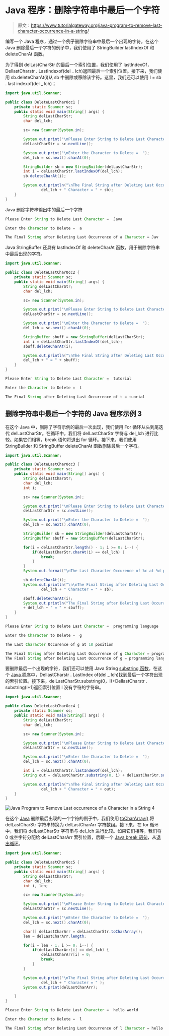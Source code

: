 # Java 程序：删除字符串中最后一个字符

> 原文：<https://www.tutorialgateway.org/java-program-to-remove-last-character-occurrence-in-a-string/>

编写一个 Java 程序，通过一个例子删除字符串中最后一个出现的字符。在这个 Java 删除最后一个字符的例子中，我们使用了 StringBuilder lastIndexOf 和 deleteCharAt 函数。

为了得到 delLastCharStr 的最后一个索引位置，我们使用了 lastIndexOf，DellastCharstr . LastIndexof(del _ lch)返回最后一个索引位置。接下来，我们使用 sb.deleteCharAt(i)从 sb 中删除或移除该字符。这里，我们还可以使用 I = sb . last indexof(del _ lch)；

```java
import java.util.Scanner;

public class DeleteLastCharOcc1 {
	private static Scanner sc;
	public static void main(String[] args) {
		String delLastCharStr;
		char del_lch;

		sc= new Scanner(System.in);

		System.out.print("\nPlease Enter String to Delete Last Character =  ");
		delLastCharStr = sc.nextLine();

		System.out.print("\nEnter the Character to Delete =  ");
		del_lch = sc.next().charAt(0);

		StringBuilder sb = new StringBuilder(delLastCharStr);
		int i = delLastCharStr.lastIndexOf(del_lch);
		sb.deleteCharAt(i);

		System.out.println("\nThe Final String after Deleting Last Occurrence of " + 
				del_lch + " Character = " + sb);
	}
}
```

Java 删除字符串输出中的最后一个字符

```java
Please Enter String to Delete Last Character =  Java

Enter the Character to Delete =  a

The Final String after Deleting Last Occurrence of a Character = Jav
```

Java StringBuffer 还具有 lastIndexOf 和 deleteCharAt 函数，用于删除字符串中最后出现的字符。

```java
import java.util.Scanner;

public class DeleteLastCharOcc2 {
	private static Scanner sc;
	public static void main(String[] args) {
		String delLastCharStr;
		char del_lch;

		sc= new Scanner(System.in);

		System.out.print("\nPlease Enter String to Delete Last Character =  ");
		delLastCharStr = sc.nextLine();

		System.out.print("\nEnter the Character to Delete =  ");
		del_lch = sc.next().charAt(0);

		StringBuffer sbuff = new StringBuffer(delLastCharStr);
		int i = delLastCharStr.lastIndexOf(del_lch);
		sbuff.deleteCharAt(i);

		System.out.println("\nThe Final String after Deleting Last Occurrence of " + 
		del_lch + " = " + sbuff);
	}
}
```

```java
Please Enter String to Delete Last Character =  tutorial

Enter the Character to Delete =  t

The Final String after Deleting Last Occurrence of t = tuorial
```

## 删除字符串中最后一个字符的 Java 程序示例 3

在这个 Java 中，删除了字符示例的最后一次出现，我们使用 For 循环从头到尾迭代 delLastCharStr。在循环中，我们将 delLastCharStr 字符与 del_lch 进行比较。如果它们相等，break 语句将退出 for 循环。接下来，我们使用 StringBuilder 和 StringBuffer deleteCharAt 函数删除最后一个字符。

```java
import java.util.Scanner;

public class DeleteLastCharOcc3 {
	private static Scanner sc;
	public static void main(String[] args) {
		String delLastCharStr;
		char del_lch;
		int i;

		sc= new Scanner(System.in);

		System.out.print("\nPlease Enter String to Delete Last Character =  ");
		delLastCharStr = sc.nextLine();

		System.out.print("\nEnter the Character to Delete =  ");
		del_lch = sc.next().charAt(0);

		StringBuilder sb = new StringBuilder(delLastCharStr);
		StringBuffer sbuff = new StringBuffer(delLastCharStr);

		for(i = delLastCharStr.length() - 1; i >= 0; i--) {
			if(delLastCharStr.charAt(i) == del_lch) {
				break;
			}
		}		
		System.out.format("\nThe Last Character Occurence of %c at %d position", del_lch, i);

		sb.deleteCharAt(i);		
		System.out.println("\n\nThe Final String after Deleting Last Occurrence of " + 
				del_lch + " Character = " + sb);

		sbuff.deleteCharAt(i);	
		System.out.println("The Final String after Deleting Last Occurrence of " 
		+ del_lch + " = " + sbuff);
	}
}
```

```java
Please Enter String to Delete Last Character =  programming language

Enter the Character to Delete =  g

The Last Character Occurence of g at 18 position

The Final String after Deleting Last Occurrence of g Character = programming languae
The Final String after Deleting Last Occurrence of g = programming languae
```

要删除最后一个出现的字符，我们还可以使用 Java String [substring 函数](https://www.tutorialgateway.org/java-substring-method/)。在这个 [Java 程序](https://www.tutorialgateway.org/learn-java-programs/)中，DellastCharstr . LastIndex of(del _ lch)找到最后一个字符出现的索引位置。接下来，delLastCharStr.substring(0，I)+DellastCharstr . substring(I+1)返回索引位置 I 没有字符的字符串。

```java
import java.util.Scanner;

public class DeleteLastCharOcc4 {
	private static Scanner sc;
	public static void main(String[] args) {
		String delLastCharStr;
		char del_lch;

		sc= new Scanner(System.in);

		System.out.print("\nPlease Enter String to Delete Last Character =  ");
		delLastCharStr = sc.nextLine();

		System.out.print("\nEnter the Character to Delete =  ");
		del_lch = sc.next().charAt(0);

		int i = delLastCharStr.lastIndexOf(del_lch);
		String out = delLastCharStr.substring(0, i) + delLastCharStr.substring(i + 1);

		System.out.println("\nThe Final String after Deleting Last Occurrence of " + 
				del_lch + " Character = " + out);
	}
}
```

![Java Program to Remove Last occurrence of a Character in a String 4](img/027b875526dd9116aead8c01a6a18acc.png)

在这个 [Java](https://www.tutorialgateway.org/java-tutorial/) 删除最后出现的一个字符的例子中，我们使用 [toCharArray()](https://www.tutorialgateway.org/java-tochararray-method/) 将 delLastCharStr 字符串转换为 delLastCharArr 字符数组。接下来，在 for 循环中，我们将 delLastCharStr 字符串与 del_lch 进行比较。如果它们相等，我们将 0 或空字符分配给 delLastCharArr 索引位置，后跟一个 [Java break 语句](https://www.tutorialgateway.org/java-break-statement/)，从[退出循环](https://www.tutorialgateway.org/java-for-loop/)。

```java
import java.util.Scanner;

public class DeleteLastCharOcc5 {
	private static Scanner sc;
	public static void main(String[] args) {
		String delLastCharStr;
		char del_lch;
		int i, len;

		sc= new Scanner(System.in);

		System.out.print("\nPlease Enter String to Delete Last Character =  ");
		delLastCharStr = sc.nextLine();

		System.out.print("\nEnter the Character to Delete =  ");
		del_lch = sc.next().charAt(0);

		char[] delLastCharArr = delLastCharStr.toCharArray();
		len = delLastCharArr.length;

		for(i = len - 1; i >= 0; i--) {			
			if(delLastCharArr[i] == del_lch) {
				delLastCharArr[i] = 0;
				break;
			}
		}

		System.out.print("\nThe Final String after Deleting Last Occurrence of " + 
				del_lch + " Character = " );
		System.out.print(delLastCharArr);

	}
}
```

```java
Please Enter String to Delete Last Character =  hello world

Enter the Character to Delete =  l

The Final String after Deleting Last Occurrence of l Character = hello word
```